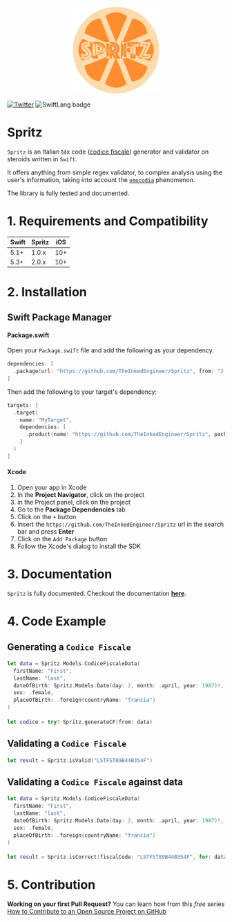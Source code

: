 <p align="center">
<img src="logo.png" alt="Spritz logo" width="200">
</p>

[![Twitter](https://img.shields.io/twitter/url/https/theinkedgineer.svg?label=TheInkedgineer&style=social)](https://twitter.com/inkedengineer)
![SwiftLang badge](https://img.shields.io/badge/language-Swift%205.3-orange.svg)

# Spritz

`Spritz` is an Italian tax code ([codice fiscale](https://en.wikipedia.org/wiki/Italian_fiscal_code)) generator and validator on steroids written in `Swift`.

It offers anything from simple regex validator, to complex analysis using the user's information, taking into account the [`omocodia`](https://it.wikipedia.org/wiki/Omocodia) phenomenon.

The library is fully tested and documented.


# 1. Requirements and Compatibility

| Swift               | Spritz     |  iOS     |
|---------------------|------------|----------|
|       5.1+          | 1.0.x      |  10+     |
|       5.3+          | 2.0.x      |  10+     |

# 2. Installation

## Swift Package Manager

#### Package.swift

Open your `Package.swift` file and add the following as your dependency. 

```swift
dependencies: [
  .package(url: "https://github.com/TheInkedEngineer/Spritz", from: "2.0.0")
]
```

Then add the following to your target's dependency:

```swift
targets: [
  .target(
    name: "MyTarget", 
    dependencies: [
      .product(name: "https://github.com/TheInkedEngineer/Spritz", package: "Spritz")
    ]
  )
]
```

#### Xcode

1. Open your app in Xcode
1. In the **Project Navigator**, click on the project
1. in the Project panel, click on the project
1. Go to the **Package Dependencies** tab
1. Click on the `+` button
1. Insert the `https://github.com/TheInkedEngineer/Spritz` url in the search bar and press **Enter**
1. Click on the `Add Package` button
1. Follow the Xcode's dialog to install the SDK

# 3. Documentation

`Spritz` is fully documented. Checkout the documentation [**here**](https://theinkedengineer.github.io/Spritz/Documentation/documentation/spritz/index.html).

# 4. Code Example

## Generating a `Codice Fiscale`

```swift
let data = Spritz.Models.CodiceFiscaleData(
  firstName: "First",
  lastName: "last",
  dateOfBirth: Spritz.Models.Date(day: 2, month: .april, year: 1987)!,
  sex: .female,
  placeOfBirth: .foreign(countryName: "francia")
)

let codice = try? Spritz.generateCF(from: data)
```

## Validating a `Codice Fiscale`

```swift
let result = Spritz.isValid("LSTFST89B44B354F")
```

## Validating a `Codice Fiscale` against data

```swift
let data = Spritz.Models.CodiceFiscaleData(
  firstName: "First",
  lastName: "last",
  dateOfBirth: Spritz.Models.Date(day: 2, month: .april, year: 1987)!,
  sex: .female,
  placeOfBirth: .foreign(countryName: "francia")
)
    
let result = Spritz.isCorrect(fiscalCode: "LSTFST89B44B354F", for: data)
```

# 5. Contribution

**Working on your first Pull Request?** You can learn how from this *free* series [How to Contribute to an Open Source Project on GitHub](https://egghead.io/series/how-to-contribute-to-an-open-source-project-on-github)
